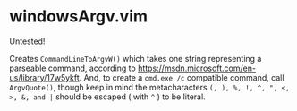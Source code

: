 # windowsArgv.vim

Untested!

Creates `CommandLineToArgvW()` which takes one string representing a parseable command, according to https://msdn.microsoft.com/en-us/library/17w5ykft. And, to create a `cmd.exe /c` compatible command, call `ArgvQuote()`, though keep in mind the metacharacters `(, ), %, !, ^, ", <, >, &, and |` should be escaped ( with `^` ) to be literal.
